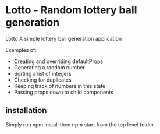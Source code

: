 # Lotto - Random lottery ball generation

Lotto
A simple lottery ball generation application

Examples of:
* Creating and overriding defaultProps
* Generating a random number
* Sorting a list of integers
* Checking for duplicates
* Keeping track of numbers in this.state
* Passing props down to child components

## installation
Simply run npm install then npm start from the top level folder
